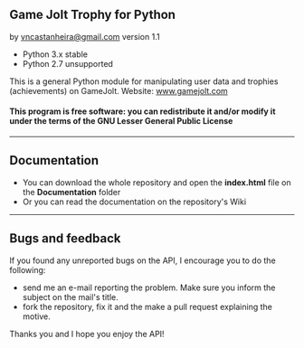 Game Jolt Trophy for Python
---------------------------------

by vncastanheira@gmail.com
version 1.1

- Python 3.x stable
- Python 2.7 unsupported

This is a general Python module for manipulating user data and
trophies (achievements) on GameJolt.
Website: www.gamejolt.com

#### This program is free software: you can redistribute it and/or modify it under the terms of the GNU Lesser General Public License

-------------
Documentation
-------------

- You can download the whole repository and open the **index.html** file on the **Documentation** folder
- Or you can read the documentation on the repository's Wiki 

-----------------
Bugs and feedback
-----------------

If you found any unreported bugs on the API, I encourage you to do the following:

- send me an e-mail reporting the problem. Make sure you inform the subject on the mail's title.
- fork the repository, fix it and the make a pull request explaining the motive.

Thanks you and I hope you enjoy the API!

